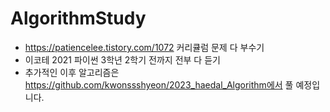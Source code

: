 # AlgorithmStudy
- https://patiencelee.tistory.com/1072 커리큘럼 문제 다 부수기
- 이코테 2021 파이썬 3학년 2학기 전까지 전부 다 듣기
- 추가적인 이후 알고리즘은 https://github.com/kwonssshyeon/2023_haedal_Algorithm에서 풀 예정입니다.
